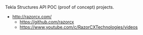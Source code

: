 Tekla Structures API POC (proof of concept) projects.


* http://razorcx.com/
    * https://github.com/razorcx
    * https://www.youtube.com/c/RazorCXTechnologies/videos
